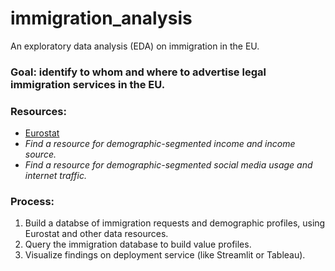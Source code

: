 # immigration_analysis
An exploratory data analysis (EDA) on immigration in the EU. 

### Goal: identify to whom and where to advertise legal immigration services in the EU.

### Resources:
- [Eurostat](https://ec.europa.eu/eurostat/databrowser/explore/all/popul?lang=en&subtheme=migr.migr_man.migr_res&display=list&sort=category)
- *Find a resource for demographic-segmented income and income source.*
- *Find a resource for demographic-segmented social media usage and internet traffic.*

### Process: 
1. Build a databse of immigration requests and demographic profiles, using Eurostat and other data resources.
2. Query the immigration database to build value profiles.
3. Visualize findings on deployment service (like Streamlit or Tableau).
